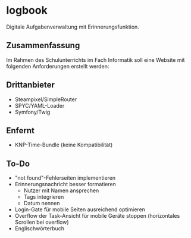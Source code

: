 # logbook
Digitale Aufgabenverwaltung mit Erinnerungsfunktion.

## Zusammenfassung
Im Rahmen des Schulunterrichts im Fach Informatik soll eine Website mit folgenden Anforderungen erstellt werden:

## Drittanbieter
- Steampixel/SimpleRouter
- SPYC/YAML-Loader
- Symfony/Twig

## Enfernt
- KNP-Time-Bundle (keine Kompatibilität)

## To-Do
- "not found"-Fehlerseiten implementieren
- Erinnerungsnachricht besser formatieren
  - Nutzer mit Namen ansprechen
  - Tags integrieren
  - Datum nennen
- Login-Gate für mobile Seiten ausreichend optimieren
- Overflow der Task-Ansicht für mobile Geräte stoppen (horizontales Scrollen bei overflow)
- Englischwörterbuch

